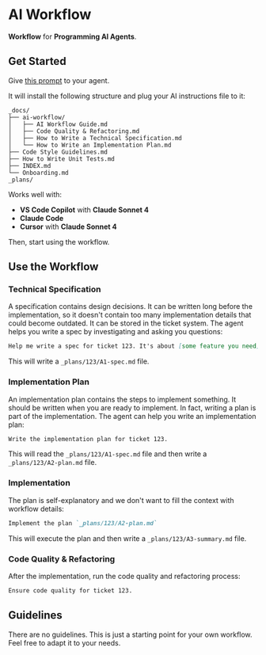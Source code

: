 # AI Workflow

**Workflow** for **Programming AI Agents**.

## Get Started

Give [this prompt](https://raw.githubusercontent.com/paleo/ai-workflow/refs/heads/main/bootstrap.md) to your agent.

It will install the following structure and plug your AI instructions file to it:

```text
_docs/
├── ai-workflow/
│   ├── AI Workflow Guide.md
│   ├── Code Quality & Refactoring.md
│   ├── How to Write a Technical Specification.md
│   └── How to Write an Implementation Plan.md
├── Code Style Guidelines.md
├── How to Write Unit Tests.md
├── INDEX.md
└── Onboarding.md
_plans/
```

Works well with:

- **VS Code Copilot** with **Claude Sonnet 4**
- **Claude Code**
- **Cursor** with **Claude Sonnet 4**

Then, start using the workflow.

## Use the Workflow

### Technical Specification

A specification contains design decisions. It can be written long before the implementation, so it doesn't contain too many implementation details that could become outdated. It can be stored in the ticket system. The agent helps you write a spec by investigating and asking you questions:

```markdown
Help me write a spec for ticket 123. It's about [some feature you need]
```

This will write a `_plans/123/A1-spec.md` file.

### Implementation Plan

An implementation plan contains the steps to implement something. It should be written when you are ready to implement. In fact, writing a plan is part of the implementation. The agent can help you write an implementation plan:

```markdown
Write the implementation plan for ticket 123.
```

This will read the `_plans/123/A1-spec.md` file and then write a `_plans/123/A2-plan.md` file.

### Implementation

The plan is self-explanatory and we don't want to fill the context with workflow details:

```markdown
Implement the plan `_plans/123/A2-plan.md`
```

This will execute the plan and then write a `_plans/123/A3-summary.md` file.

### Code Quality & Refactoring

After the implementation, run the code quality and refactoring process:

```markdown
Ensure code quality for ticket 123.
```

## Guidelines

There are no guidelines. This is just a starting point for your own workflow. Feel free to adapt it to your needs.
